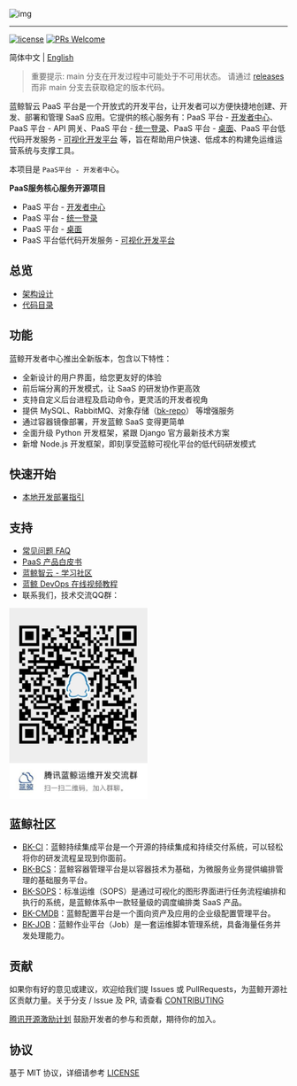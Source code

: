 ![img](docs/resource/img/bk_paas_zh.png)

---

[![license](https://img.shields.io/badge/license-MIT-brightgreen.svg?style=flat)](https://github.com/TencentBlueKing/blueking-paas/blob/main/LICENSE.txt) [![PRs Welcome](https://img.shields.io/badge/PRs-welcome-brightgreen.svg)](https://github.com/TencentBlueKing/blueking-paas/pulls)

简体中文 | [English](readme_en.md)

> 重要提示: main 分支在开发过程中可能处于不可用状态。 请通过 [releases](https://github.com/TencentBlueKing/blueking-paas/releases) 而非 main 分支去获取稳定的版本代码。

蓝鲸智云 PaaS 平台是一个开放式的开发平台，让开发者可以方便快捷地创建、开发、部署和管理 SaaS 应用。它提供的核心服务有：PaaS 平台 - [开发者中心](https://github.com/tencentblueking/blueking-paas)、PaaS 平台 - API 网关、PaaS 平台 - [统一登录](https://github.com/TencentBlueKing/bk-user)、PaaS 平台 - [桌面](https://github.com/TencentBlueKing/blueking-console)、PaaS 平台低代码开发服务 - [可视化开发平台](https://github.com/TencentBlueKing/bk-lesscode) 等，旨在帮助用户快速、低成本的构建免运维运营系统与支撑工具。

本项目是 `PaaS平台 - 开发者中心`。

**PaaS服务核心服务开源项目**

- PaaS 平台 - [开发者中心](https://github.com/tencentblueking/blueking-paas)
- PaaS 平台 - [统一登录](https://github.com/TencentBlueKing/bk-user)
- PaaS 平台 - [桌面](https://github.com/TencentBlueKing/blueking-console)
- PaaS 平台低代码开发服务 - [可视化开发平台](https://github.com/TencentBlueKing/bk-lesscode)

## 总览

- [架构设计](docs/overview/architecture.md)
- [代码目录](docs/overview/project_codes.md)

## 功能

蓝鲸开发者中心推出全新版本，包含以下特性：

- 全新设计的用户界面，给您更友好的体验
- 前后端分离的开发模式，让 SaaS 的研发协作更高效
- 支持自定义后台进程及启动命令，更灵活的开发者视角
- 提供 MySQL、RabbitMQ、对象存储（[bk-repo](https://github.com/TencentBlueKing/bk-repo)） 等增强服务
- 通过容器镜像部署，开发蓝鲸 SaaS 变得更简单
- 全面升级 Python 开发框架，紧跟 Django 官方最新技术方案
- 新增 Node.js 开发框架，即刻享受蓝鲸可视化平台的低代码研发模式

## 快速开始

- [本地开发部署指引](/docs/install/develop_guide.md)

## 支持

- [常见问题 FAQ](https://bk.tencent.com/docs/markdown/PaaS平台/产品白皮书/常见问题/FAQ.md)
- [PaaS 产品白皮书](https://bk.tencent.com/docs/markdown/PaaS平台/产品白皮书/产品简介/README.md)
- [蓝鲸智云 - 学习社区](https://bk.tencent.com/s-mart/community)
- [蓝鲸 DevOps 在线视频教程](https://bk.tencent.com/s-mart/video)
- 联系我们，技术交流QQ群：

<img src="docs/resource/img/bk_qq_group.png" width="250" hegiht="250" align=center />

## 蓝鲸社区

- [BK-CI](https://github.com/TencentBlueKing/bk-ci)：蓝鲸持续集成平台是一个开源的持续集成和持续交付系统，可以轻松将你的研发流程呈现到你面前。
- [BK-BCS](https://github.com/TencentBlueking/bk-bcs)：蓝鲸容器管理平台是以容器技术为基础，为微服务业务提供编排管理的基础服务平台。
- [BK-SOPS](https://github.com/Tencent/bk-sops)：标准运维（SOPS）是通过可视化的图形界面进行任务流程编排和执行的系统，是蓝鲸体系中一款轻量级的调度编排类 SaaS 产品。
- [BK-CMDB](https://github.com/TencentBlueKing/bk-cmdb)：蓝鲸配置平台是一个面向资产及应用的企业级配置管理平台。
- [BK-JOB](https://github.com/Tencent/bk-job)：蓝鲸作业平台（Job）是一套运维脚本管理系统，具备海量任务并发处理能力。

## 贡献

如果你有好的意见或建议，欢迎给我们提 Issues 或 PullRequests，为蓝鲸开源社区贡献力量。关于分支 / Issue 及 PR, 请查看 [CONTRIBUTING](docs/CONTRIBUTING.md)

[腾讯开源激励计划](https://opensource.tencent.com/contribution) 鼓励开发者的参与和贡献，期待你的加入。

## 协议

基于 MIT 协议，详细请参考 [LICENSE](LICENSE.txt)

